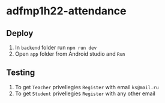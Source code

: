 # adfmp1h22-attendance

## Deploy

1. In `backend` folder run `npm run dev`
2. Open `app` folder from Android studio and `Run`

## Testing

1. To get `Teacher` privellegies `Register` with email `ks@mail.ru`
2. To get `Student` privellegies `Register` with any other email
